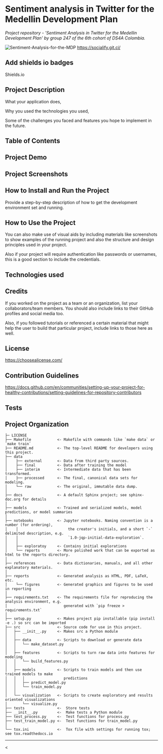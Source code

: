 # Sentiment analysis in Twitter for the Medellin Development Plan

*Project repository - 'Sentiment Analysis in Twitter for the Medellin Development Plan' by group 247 of the 6th cohort of DS4A Colombia.*


![Sentiment-Analysis-for-the-MDP](https://socialify.git.ci/GDLPLearning/Sentiment-Analysis-for-the-MDP/image?description=1&font=Raleway&forks=1&issues=1&language=1&name=1&owner=1&pattern=Plus&pulls=1&stargazers=1&theme=Light)
https://socialify.git.ci/
## Add shields io badges
Shields.io
## Project Description

What your application does,

Why you used the technologies you used,

Some of the challenges you faced and features you hope to implement in the future.

## Table of Contents 


## Project Demo

## Project Screenshots

## How to Install and Run the Project
Provide a step-by-step description of how to get the development environment set and running.

## How to Use the Project
You can also make use of visual aids by including materials like screenshots to show examples of the running project and also the structure and design principles used in your project.

Also if your project will require authentication like passwords or usernames, this is a good section to include the credentials.


## Technologies used

## Credits
If you worked on the project as a team or an organization, list your collaborators/team members. You should also include links to their GitHub profiles and social media too.

Also, if you followed tutorials or referenced a certain material that might help the user to build that particular project, include links to those here as well.


## License
https://choosealicense.com/


## Contribution Guidelines

https://docs.github.com/en/communities/setting-up-your-project-for-healthy-contributions/setting-guidelines-for-repository-contributors


## Tests


Project Organization
------------

    ├─ LICENSE
    ├── Makefile            <- Makefile with commands like `make data` or `make train`
    ├── README.md           <- The top-level README for developers using this project.
    ├── data
    │    ├── external       <- Data from third party sources. 
    │    ├── final          <- Data after training the model
    │    ├── interim        <- Intermediate data that has been transformed.
    │    ├── processed      <- The final, canonical data sets for modeling.
    │    └── raw            <- The original, immutable data dump.
    │
    ├── docs                <- A default Sphinx project; see sphinx-doc.org for details
    │
    ├── models              <- Trained and serialized models, model predictions, or model summaries
    │
    ├── notebooks           <- Jupyter notebooks. Naming convention is a number (for ordering),
    │    │                       the creator's initials, and a short `-` delimited description, e.g.
    │    │                       `1.0-jqp-initial-data-exploration`.
    │    │
    │    ├── exploratoy     <- Contains initial explorations
    │    └── reports        <- More polished work that can be exported as html to the reports directory.
    │
    ├── references          <- Data dictionaries, manuals, and all other explanatory materials.
    │
    ├── reports             <- Generated analysis as HTML, PDF, LaTeX, etc.
    │    └── figures        <- Generated graphics and figures to be used in reporting
    │
    ├── requirements.txt    <- The requirements file for reproducing the analysis environment, e.g.
    │                          generated with `pip freeze > requirements.txt`
    │
    ├── setup.py            <- Makes project pip installable (pip install -e .) so src can be imported
    ├── src                 <- Source code for use in this project.
    │   ├── __init__.py     <- Makes src a Python module
    │   │
    │   ├── data            <- Scripts to download or generate data
    │   │   └── make_dataset.py
    │   │
    │   ├── features        <- Scripts to turn raw data into features for modeling
    │   │   └── build_features.py
    │   │
    │   ├── models          <- Scripts to train models and then use trained models to make
    │   │   │                  predictions
    │   │   ├── predict_model.py
    │   │   └── train_model.py
    │   │
    │   └── visualization   <- Scripts to create exploratory and results oriented visualizations
    │       └── visualize.py
    ├── tests               <-  Store tests
    ├── __init__.py         <-  Make tests a Python module 
    ├── test_process.py     <-  Test functions for process.py
    ├── test_train_model.py <-  Test functions for train_model.py
    │
    └── tox.ini             <-  Tox file with settings for running tox; see tox.readthedocs.io


--------

<
